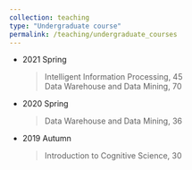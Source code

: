 ```yaml
---
collection: teaching
type: "Undergraduate course"
permalink: /teaching/undergraduate_courses
---
```


* 2021 Spring
    > Intelligent Information Processing, 45  
    > Data Warehouse and Data Mining, 70  
* 2020 Spring  
    > Data Warehouse and Data Mining, 36  
* 2019 Autumn
    > Introduction to Cognitive Science, 30  
